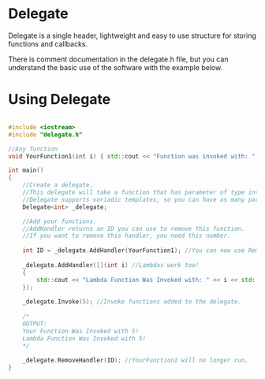 # Delegate

Delegate is a single header, lightweight and easy to use structure for storing functions and callbacks.

There is comment documentation in the delegate.h file, but you can understand the basic use of the software with the example below.

# Using Delegate

``` C++

#include <iostream>
#include "delegate.h"

//Any function
void YourFunction1(int i) { std::cout << "Function was invoked with: " << i << std::endl; }

int main()
{
	//Create a delegate. 
	//This delegate will take a function that has parameter of type int. 
	//Delegate supports variadic templates, so you can have as many params as you wish.
	Delegate<int> _delegate; 

	//Add your functions.
	//AddHandler returns an ID you can use to remove this function. 
	//If you want to remove this handler, you need this number.
	
	int ID = _delegate.AddHandler(YourFunction1); //You can now use RemoveHandler(ID) to remove this.
	
	_delegate.AddHandler([](int i) //Lambdas work too!
	{ 
		std::cout << "Lambda Function Was Invoked with: " << i << std::endl;
	});
  
	_delegate.Invoke(5); //Invoke functions added to the delegate.
	
	/* 
	OUTPUT:
	Your Function Was Invoked with 5!
	Lambda Function Was Invoked with 5!
	*/
	
	_delegate.RemoveHandler(ID); //YourFunction1 will no longer run.
}
```
